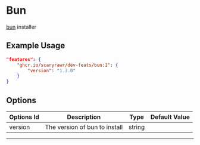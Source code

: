 # Bun

[bun](https://bun.sh/) installer

## Example Usage

```json
"features": {
    "ghcr.io/scaryrawr/dev-feats/bun:1": {
        "version": "1.3.0"
    }
}
```

## Options

| Options Id | Description                   | Type   | Default Value |
| ---------- | ----------------------------- | ------ | ------------- |
| version    | The version of bun to install | string |               |

---

